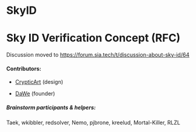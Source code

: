 # SkyID

# Sky ID Verification Concept (RFC)

Discussion moved to https://forum.sia.tech/t/discussion-about-sky-id/64


#### Contributors:

- [CrypticArt](https://github.com/crypticart) (design)

- [DaWe](https://github.com/DaWe35) (founder)

##### Brainstorm participants & helpers:

Taek, wkibbler, redsolver, Nemo, pjbrone, kreelud, Mortal-Killer, RLZL
